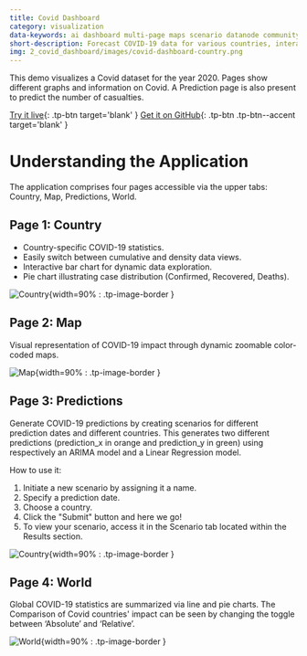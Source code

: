 ```yaml
---
title: Covid Dashboard
category: visualization
data-keywords: ai dashboard multi-page maps scenario datanode community
short-description: Forecast COVID-19 data for various countries, interact with maps, and gain insights into the pandemic impact.
img: 2_covid_dashboard/images/covid-dashboard-country.png
---
```

This demo visualizes a Covid dataset for the year 2020.
Pages show different graphs and information on Covid.
A Prediction page is also present to predict the number of casualties.


[Try it live](https://covid-dashboard.taipy.cloud/Country){: .tp-btn target='blank' }
[Get it on GitHub](https://github.com/Avaiga/demo-covid-dashboard){: .tp-btn .tp-btn--accent target='blank' }

# Understanding the Application
The application comprises four pages accessible via the upper tabs: Country, Map, Predictions, World.

## Page 1: Country
- Country-specific COVID-19 statistics.
- Easily switch between cumulative and density data views.
- Interactive bar chart for dynamic data exploration.
- Pie chart illustrating case distribution (Confirmed, Recovered, Deaths).


![Country](images/covid-dashboard-country.png){width=90% : .tp-image-border }

## Page 2: Map
Visual representation of COVID-19 impact through dynamic zoomable color-coded maps.

![Map](images/covid-dashboard-map.png){width=90% : .tp-image-border }


## Page 3: Predictions
Generate COVID-19 predictions by creating scenarios for different
prediction dates and different countries. This generates two different
predictions (prediction_x in orange and prediction_y in green) using respectively
an ARIMA model and a Linear Regression model.

How to use it:

1. Initiate a new scenario by assigning it a name.
2. Specify a prediction date.
3. Choose a country.
4. Click the "Submit" button and here we go!
5. To view your scenario, access it in the Scenario tab located within the Results section.


![Country](images/covid-dashboard-prediction.png){width=90% : .tp-image-border }


## Page 4: World
Global COVID-19 statistics are summarized via line and pie charts.
The Comparison of Covid countries' impact can be seen by changing the toggle between ‘Absolute’ and ‘Relative’.


![World](images/covid-dashboard-world.png){width=90% : .tp-image-border }
